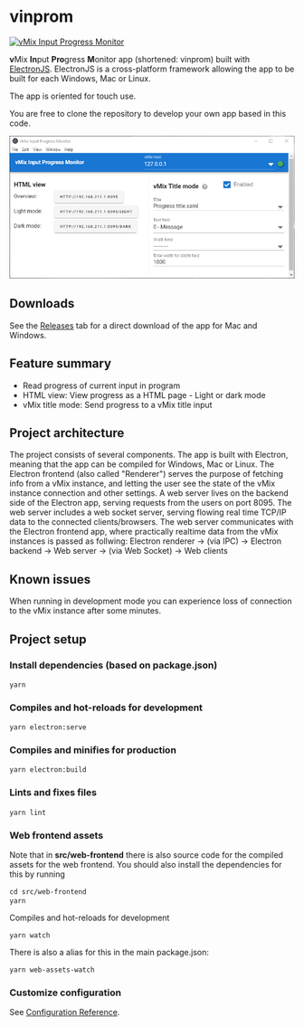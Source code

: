# vinprom

[![vMix Input Progress Monitor](https://img.shields.io/github/downloads/jensstigaard/vinprom/total.svg)]()


**v**Mix **In**put **Pro**gress **M**onitor app (shortened: vinprom) built with [ElectronJS](https://electronjs.org). ElectronJS is a cross-platform framework allowing the app to be built for each Windows, Mac or Linux. 

The app is oriented for touch use.

You are free to clone the repository to develop your own app based in this code.


![vMix Input Progress Monitor](./readme_assets/app-overview_010.png "Application overview")

## Downloads

See the [Releases](../../releases) tab for a direct download of the app for Mac and Windows.

## Feature summary
 - Read progress of current input in program
 - HTML view: View progress as a HTML page - Light or dark mode
 - vMix title mode: Send progress to a vMix title input

## Project architecture
The project consists of several components. The app is built with Electron, meaning that the app can be compiled for Windows, Mac or Linux.
The Electron frontend (also called "Renderer") serves the purpose of fetching info from a vMix instance, and letting the user see the state of the vMix instance connection and other settings. 
A web server lives on the backend side of the Electron app, serving requests from the users on port 8095. The web server includes a web socket server, serving flowing real time TCP/IP data to the connected clients/browsers.
The web server communicates with the Electron frontend app, where practically realtime data from the vMix instances is passed as follwing: 
Electron renderer -> (via IPC) -> Electron backend -> Web server -> (via Web Socket) -> Web clients

## Known issues
When running in development mode you can experience loss of connection to the vMix instance after some minutes.

## Project setup
### Install dependencies (based on package.json)
```
yarn
```

### Compiles and hot-reloads for development
```
yarn electron:serve
```

### Compiles and minifies for production
```
yarn electron:build
```

### Lints and fixes files
```
yarn lint
```

### Web frontend assets
Note that in **src/web-frontend** there is also source code for the compiled assets for the web frontend.
You should also install the dependencies for this by running
```
cd src/web-frontend
yarn
```

Compiles and hot-reloads for development
```
yarn watch
```

There is also a alias for this in the main package.json:
```
yarn web-assets-watch
```

### Customize configuration
See [Configuration Reference](https://cli.vuejs.org/config/).
